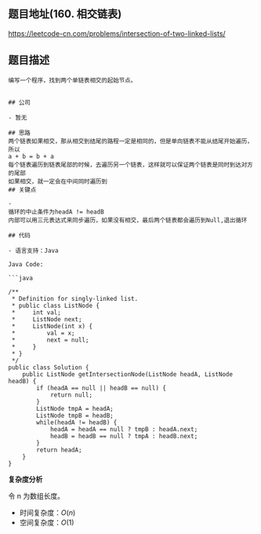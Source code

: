 
## 题目地址(160. 相交链表)

https://leetcode-cn.com/problems/intersection-of-two-linked-lists/

## 题目描述

```
编写一个程序，找到两个单链表相交的起始节点。


## 公司

- 暂无

## 思路
两个链表如果相交，那从相交到结尾的路程一定是相同的，但是单向链表不能从结尾开始遍历，所以
a + b = b + a
每个链表遍历到链表尾部的时候，去遍历另一个链表，这样就可以保证两个链表是同时到达对方的尾部
如果相交，就一定会在中间同时遍历到
## 关键点

- 
循环的中止条件为headA != headB
内部可以用三元表达式来同步遍历，如果没有相交，最后两个链表都会遍历到Null,退出循环

## 代码

- 语言支持：Java

Java Code:

```java

/**
 * Definition for singly-linked list.
 * public class ListNode {
 *     int val;
 *     ListNode next;
 *     ListNode(int x) {
 *         val = x;
 *         next = null;
 *     }
 * }
 */
public class Solution {
    public ListNode getIntersectionNode(ListNode headA, ListNode headB) {
        if (headA == null || headB == null) {
            return null;
        }
        ListNode tmpA = headA;
        ListNode tmpB = headB;
        while(headA != headB) {
            headA = headA == null ? tmpB : headA.next;
            headB = headB == null ? tmpA : headB.next;
        }
        return headA;
    }
}

```


**复杂度分析**

令 n 为数组长度。

- 时间复杂度：$O(n)$
- 空间复杂度：$O(1)$


